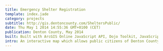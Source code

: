 ```yaml
---
title: Emergency Shelter Registration 
template: index.jade
category: projects
subtitle: http://gis.dentoncounty.com/SheltersPublic/
date: Thu May 1 2014 14:55:36 GMT+0100 (CET)
publication: Denton County, May 2014
built: Built with ArcGIS Online JavaScript API, Dojo Toolkit, JavaScript and HTML/CSS 
intro: An interactive map which allows public citizens of Denton County to register their private emergency shelters.  The data collected from this application will be used to aid first responders in locating victims during emergencies.  Basemap and road data was obtained from Denton County.  Created while employed at Denton County.
---
```

